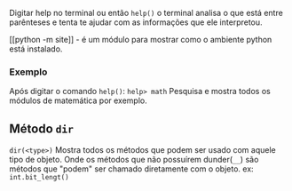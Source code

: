 Digitar help no terminal ou então `help()` o terminal analisa o que está entre parênteses e tenta te ajudar com as informações que ele interpretou.

[[python -m site]] - é um módulo para mostrar como o ambiente python está instalado.

### Exemplo
Após digitar o comando `help()`: 
	`help> math`
	Pesquisa e mostra todos os módulos de matemática por exemplo.

## Método `dir`
`dir(<type>)`
	 Mostra todos os métodos que podem ser usado com aquele tipo de objeto. Onde os métodos que não possuírem dunder(`__`) são métodos que "podem" ser chamado diretamente com o objeto.
		ex: `int.bit_lengt()` 

